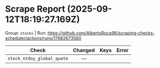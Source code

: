 # Scrape Report (2025-09-12T18:19:27.169Z)

Group: `stocks`  |  Run: https://github.com/AlbertoRoca96/scraping-checks-scheduler/actions/runs/17682673580

| Check | Changed | Keys | Error |
|---|:---:|:--|:--|
| `stock_ntdoy_global_quote` | — |  |  |
